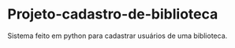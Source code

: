 # Projeto-cadastro-de-biblioteca
Sistema feito em python para cadastrar usuários de uma biblioteca. 
